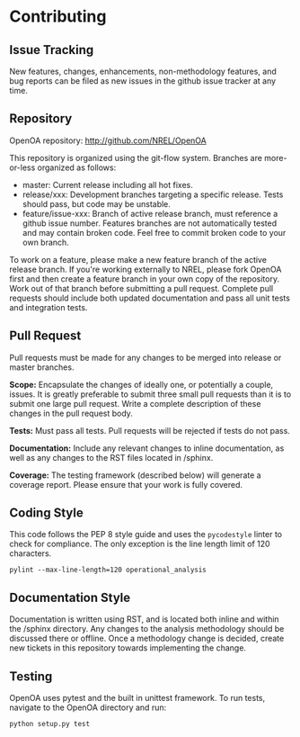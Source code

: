 
Contributing 
============

## Issue Tracking

New features, changes, enhancements, non-methodology features, and bug reports can be filed as new issues in the
github issue tracker at any time.

## Repository

OpenOA repository: http://github.com/NREL/OpenOA

This repository is organized using the git-flow system. Branches are more-or-less organized as follows:

- master: Current release including all hot fixes.
- release/xxx: Development branches targeting a specific release. Tests should pass, but code may be unstable.
- feature/issue-xxx: Branch of active release branch, must reference a github issue number.
Features branches are not automatically tested and may contain broken code. Feel free to commit broken code to your own branch.

To work on a feature, please make a new feature branch of the active release branch. If you're working externally
to NREL, please fork OpenOA first and then create a feature branch in your own copy of the repository.
Work out of that branch before submitting a pull request.
Complete pull requests should include both updated documentation and pass all unit tests and integration tests.

## Pull Request

Pull requests must be made for any changes to be merged into release or master branches.

**Scope:** Encapsulate the changes of ideally one, or potentially a couple, issues. It is greatly preferable
to submit three small pull requests than it is to submit one large pull request. Write a complete description of these
changes in the pull request body.

**Tests:** Must pass all tests. Pull requests will be rejected if tests do not pass.

**Documentation:** Include any relevant changes to inline documentation, as well as any changes to the RST files
located in /sphinx.

**Coverage:** The testing framework (described below) will generate a coverage report. Please ensure that your
work is fully covered.

## Coding Style

This code follows the PEP 8 style guide and uses the ``pycodestyle`` linter to check for compliance.
The only exception is the line length limit of 120 characters.

```
pylint --max-line-length=120 operational_analysis
```

## Documentation Style

Documentation is written using RST, and is located both inline and within the /sphinx directory.
Any changes to the analysis methodology should be discussed there or offline. Once a methodology change is decided,
create new tickets in this repository towards implementing the change.

## Testing

OpenOA uses pytest and the built in unittest framework. To run tests, navigate to the OpenOA directory and run:

```
python setup.py test
```